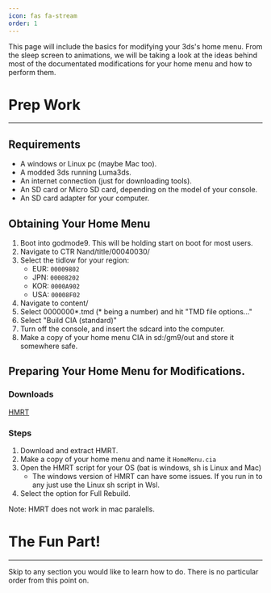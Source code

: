 ```yaml
---
icon: fas fa-stream
order: 1
---
```

This page will include the basics for modifying your 3ds's home menu. From the sleep screen to animations, we will be taking a look at the ideas behind most of the documentated modifications for your home menu and how to perform them.


# Prep Work
---
## Requirements
- A windows or Linux pc (maybe Mac too). 
- A modded 3ds running Luma3ds. 
- An internet connection (just for downloading tools). 
- An SD card or Micro SD card, depending on the model of your console.
- An SD card adapter for your computer. 



## Obtaining Your Home Menu
1. Boot into godmode9. This will be holding start on boot for most users. 
2. Navigate to CTR Nand/title/00040030/
3. Select the tidlow for your region:
    - EUR: `00009802`
    - JPN: `00008202`
    - KOR: `0000A902`
    - USA: `00008F02`
4. Navigate to content/
5. Select 0000000*.tmd (\* being a number) and hit "TMD file options..."
6. Select "Build CIA (standard)" 
7. Turn off the console, and insert the sdcard into the computer.
8. Make a copy of your home menu CIA in sd:/gm9/out and store it somewhere safe.



## Preparing Your Home Menu for Modifications.

### Downloads
[HMRT](https://github.com/schrmh/HMRT)
    
### Steps    
1. Download and extract HMRT. 
2. Make a copy of your home menu and name it `HomeMenu.cia`
3. Open the HMRT script for your OS (bat is windows, sh is Linux and Mac) 
    - The windows version of HMRT can have some issues. If you run in to any just use the Linux sh script in Wsl. 
4. Select the option for Full Rebuild. 

Note: HMRT does not work in mac paralells.



# The Fun Part! 
---
Skip to any section you would like to learn how to do. There is no particular order from this point on.


